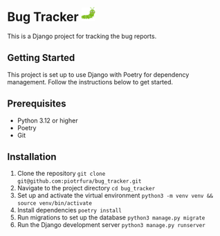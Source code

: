 # Bug Tracker ![Bug Tracker Logo](static_files/icon/bug-tracker-32x32.png)
This is a Django project for tracking the bug reports.

## Getting Started
This project is set up to use Django with Poetry for dependency management. 
Follow the instructions below to get started.

## Prerequisites
- Python 3.12 or higher
- Poetry
- Git

## Installation
1. Clone the repository `git clone git@github.com:piotrfura/bug_tracker.git`
2. Navigate to the project directory `cd bug_tracker`
3. Set up and activate the virtual environment `python3 -m venv venv && source venv/bin/activate`
4. Install dependencies `poetry install`
5. Run migrations to set up the database `python3 manage.py migrate`
6. Run the Django development server `python3 manage.py runserver`
